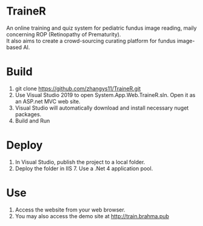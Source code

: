 # TraineR

An online training and quiz system for pediatric fundus image reading, maily concerning ROP (Retinopathy of Prematurity).  
It also aims to create a crowd-sourcing curating platform for fundus image-based AI.

# Build

1. git clone https://github.com/zhangys11/TraineR.git
2. Use Visual Studio 2019 to open System.App.Web.TraineR.sln. Open it as an ASP.net MVC web site.
3. Visual Studio will automatically download and install necessary nuget packages.
4. Build and Run

# Deploy

1. In Visual Studio, publish the project to a local folder.
2. Deploy the folder in IIS 7. Use a .Net 4 application pool.

# Use

1. Access the website from your web browser.
2. You may also access the demo site at http://train.brahma.pub
